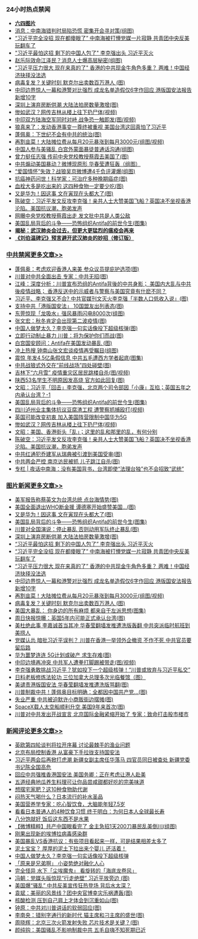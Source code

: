<div class="catlist">
<h3>24小时热点禁闻</h3>
<ul>
<li><b><a href="64photo" target="_blank">六四图片</a></b></li>
<li><a href="https://github.com/fqnews/bnews/blob/master/cbnews/20200601/1337848.md">消息：中南海错判时局陷恐慌 密集开会寻对策(组图)</a></li>
<li><a href="https://github.com/fqnews/bnews/blob/master/topimagenews/20200601/1337920.md">“习近平完全没招 现在都傻眼了” 中南海被打懵党媒一片寂静 共青团中央反美玩翻车了</a></li>
<li><a href="https://github.com/fqnews/bnews/blob/master/topimagenews/20200601/1337921.md">"习近平最怕这招 剩下的中国人包了" 李克强出头 习近平灭火</a></li>
<li><a href="https://github.com/fqnews/bnews/blob/master/cbnews/20200601/1337847.md">赵乐际效命江泽民？消息人士爆高层秘密(组图)</a></li>
<li><a href="https://github.com/fqnews/bnews/blob/master/topimagenews/20200601/1337893.md">“习近平压力很大 现在来真的了" 香港的中共现金牛角色多重？ 两难！中国经济抉择没法选</a></li>
<li><a href="https://github.com/fqnews/bnews/blob/master/topimagenews/20200601/1337808.md">病毒复发？关键时刻 默克尔出卖数百万港人 (图)</a></li>
<li><a href="https://github.com/fqnews/bnews/blob/master/topimagenews/20200601/1337840.md">中印边界惊人一幕和港警对比强烈 成龙名单造假仅6字作回应 港版国安法报告新增10字</a></li>
<li><a href="https://github.com/fqnews/bnews/blob/master/topimagenews/20200602/1338127.md">深圳上演弃房断供潮 大陆法拍房数量激增(图)</a></li>
<li><a href="https://github.com/fqnews/bnews/blob/master/cbnews/20200602/1338128.md">惨如武汉？网传吉林从楼上往下扔尸体(视频)</a></li>
<li><a href="https://github.com/fqnews/bnews/blob/master/cbnews/20200601/1337874.md">中印双方陆海空军同时对峙 战争恐一触即发(图/视频)</a></li>
<li><a href="https://github.com/fqnews/bnews/blob/master/baitai/20200602/1338031.md">狼真来了&#65306;发动香港事变一尊终被重视 美国台湾这回真怕了习近平</a></li>
<li><a href="https://github.com/fqnews/bnews/blob/master/cbnews/20200601/1337812.md">蓬佩奥：下世纪不会有中共的统治(图)</a></li>
<li><a href="https://github.com/fqnews/bnews/blob/master/topimagenews/20200601/1337811.md">再割韭菜！大陆摊位费从每月20元暴涨到每月3000元(组图/视频)</a></li>
<li><a href="https://github.com/fqnews/bnews/blob/master/cnnews/20200602/1338123.md">中国人参与美骚乱 白宫外蒙面暴徒普通话沟通(组图)</a></li>
<li><a href="https://github.com/fqnews/bnews/blob/master/cbnews/20200601/1337873.md">曾力挺任志强 传前中央党校教授蔡霞去美国了(图)</a></li>
<li><a href="https://github.com/fqnews/bnews/blob/master/cbnews/20200601/1337941.md">中共煽动美国暴动？微博现原形 华春莹遭狂轰（组图）</a></li>
<li><a href="https://github.com/fqnews/bnews/blob/master/cbnews/20200601/1337863.md">“爱国情怀”失效？战狼吴京微博遭4千负评灌爆(组图)</a></li>
<li><a href="https://github.com/fqnews/bnews/blob/master/cnnews/20200601/1337833.md">抗癌神药问世！科学家：可治疗多种晚期癌症(图)</a></li>
<li><a href="https://github.com/fqnews/bnews/blob/master/health/20200602/1338091.md">血栓大多是吃出来的 这四种食物一定要少吃(图)</a></li>
<li><a href="https://github.com/fqnews/bnews/blob/master/topimagenews/20200602/1338203.md">又是华为！因这事 文在寅现在头都大了(图)</a></li>
<li><a href="https://github.com/fqnews/bnews/blob/master/cbnews/20200602/1338118.md">陈破空：习近平发文反攻李克强！亲共人士大赞美国飞船？英国决不坐视香港沦陷。美国抗议潮，胞弟发声 </a></li>
<li><a href="https://github.com/fqnews/bnews/blob/master/comments/20200601/1337844.md">网曝中央党校教授蔡霞出走 发文批中共是人类公敌</a></li>
<li><a href="https://github.com/fqnews/bnews/blob/master/comments/20200602/1338170.md">美国乱局背后的斗争——恐怖组织Antifa的前世今生(图集)</a></li>
<li><b><a href="https://github.com/fqnews/bnews/blob/master/comments/20200211/1275071.md" target="_blank">揭秘：武汉肺炎会过去，但更大更猛烈的瘟疫会再来</a></b></li>
<li><b><a href="https://github.com/fqnews/bnews/blob/master/comments/20200207/1272816.md" target="_blank">《刘伯温碑记》预言避开武汉肺炎的妙招（修订版）</a></b></li>
</ul>
</div>

<div class="catlist">
<h3><a href="https://github.com/fqnews/bnews/blob/master/cbnews/" target="_blank">中共禁闻</a><span><a href="https://github.com/fqnews/bnews/blob/master/cbnews/" target="_blank" rel="nofollow">更多文章>></a></span></h3>
<ul>
<li><a href="https://github.com/fqnews/bnews/blob/master/cbnews/20200602/1338359.md" target="_blank">蓬佩奥：考虑欢迎香港人来美 参众议员提庇护选项(图)</a></li>
<li><a href="https://github.com/fqnews/bnews/blob/master/cbnews/20200602/1338344.md" target="_blank">川普对中共全面出击 专家：中共无招(图)</a></li>
<li><a href="https://github.com/fqnews/bnews/blob/master/cbnews/20200602/1338343.md" target="_blank">江峰：深度分析：川普宣布恐组的Antifa背後的中共身影； 美国内大乱与中共後疫情战略； 香港反送中的示威者与警察与美国究竟有什麽不同？</a></li>
<li><a href="https://github.com/fqnews/bnews/blob/master/cbnews/20200602/1338340.md" target="_blank">习近平、李克强又不合? 中共官媒刊文灭火李克强「半数人口低收入说」(图)</a></li>
<li><a href="https://github.com/fqnews/bnews/blob/master/cbnews/20200602/1338339.md" target="_blank">支持中共「港版国安法」 10国盟友出列表态(图)</a></li>
<li><a href="https://github.com/fqnews/bnews/blob/master/cbnews/20200602/1338330.md" target="_blank">东莞惊现「龙吸水」强风暴雨闪电8000次(组图)</a></li>
<li><a href="https://github.com/fqnews/bnews/blob/master/cbnews/20200602/1338329.md" target="_blank">张文宏：秋冬肯定会出现第二波疫情(图)</a></li>
<li><a href="https://github.com/fqnews/bnews/blob/master/cbnews/20200602/1338313.md" target="_blank">中国人做梦太久？李克强一句实话像投下超级核弹(图)</a></li>
<li><a href="https://github.com/fqnews/bnews/blob/master/cbnews/20200602/1338278.md" target="_blank">立即行动制止暴力 川普：将为保护你们而战(图)</a></li>
<li><a href="https://github.com/fqnews/bnews/blob/master/cbnews/20200602/1338277.md" target="_blank">白宫国安顾问：Antifa在美国发动暴乱 (图)</a></li>
<li><a href="https://github.com/fqnews/bnews/blob/master/cbnews/20200602/1338276.md" target="_blank">冲上热搜 钟南山张文宏谈疫情再受瞩目(组图)</a></li>
<li><a href="https://github.com/fqnews/bnews/blob/master/cbnews/20200602/1338264.md" target="_blank">震惊 年发4.5亿条假信息 中共五毛遭西方学者起底(图集)</a></li>
<li><a href="https://github.com/fqnews/bnews/blob/master/cbnews/20200602/1338247.md" target="_blank">中共战狼式外交在“前线战场”四处碰壁(图)</a></li>
<li><a href="https://github.com/fqnews/bnews/blob/master/cbnews/20200602/1338204.md" target="_blank">吉林下“六月雪” 疫情重灾区居民跳楼自杀(图/视频)</a></li>
<li><a href="https://github.com/fqnews/bnews/blob/master/cbnews/20200602/1338190.md" target="_blank">陕西53名学生不明原因发高烧 官方如此回复(图)</a></li>
<li><a href="https://github.com/fqnews/bnews/blob/master/cbnews/20200602/1338175.md" target="_blank">文昭：习近平「回击」李克强，北京两个司令部因「小康」互掐；英国五年之内承认台湾？-1</a></li>
<li><a href="https://github.com/fqnews/bnews/blob/master/comments/20200602/1338170.md" target="_blank">美国乱局背后的斗争——恐怖组织Antifa的前世今生(图集)</a></li>
<li><a href="https://github.com/fqnews/bnews/blob/master/cbnews/20200602/1338142.md" target="_blank">四川泸州业主集体抗议豆腐渣工程 遭警察抓捕殴打(视频)</a></li>
<li><a href="https://github.com/fqnews/bnews/blob/master/cbnews/20200602/1338134.md" target="_blank">英国可能改变初衷 加入美国阵营限制中国华为5G</a></li>
<li><a href="https://github.com/fqnews/bnews/blob/master/cbnews/20200602/1338128.md" target="_blank">惨如武汉？网传吉林从楼上往下扔尸体(视频)</a></li>
<li><a href="https://github.com/fqnews/bnews/blob/master/cbnews/20200602/1338124.md" target="_blank">文昭：美国、香港街头「乱」；这里的乱和那里的乱，有何分别</a></li>
<li><a href="https://github.com/fqnews/bnews/blob/master/cbnews/20200602/1338118.md" target="_blank">陈破空：习近平发文反攻李克强！亲共人士大赞美国飞船？英国决不坐视香港沦陷。美国抗议潮，胞弟发声</a></li>
<li><a href="https://github.com/fqnews/bnews/blob/master/cbnews/20200602/1338111.md" target="_blank">中共红通犯乔建军从瑞典被引渡到美国受审(图)</a></li>
<li><a href="https://github.com/fqnews/bnews/blob/master/cbnews/20200602/1338110.md" target="_blank">中共两会严控 南京访民被抓 儿子跳江自杀(图)</a></li>
<li><a href="https://github.com/fqnews/bnews/blob/master/cbnews/20200602/1338099.md" target="_blank">专栏 | 夜话中南海：没有美国背书，台湾即使“法理台独”也不会招致“武统”</a></li>

</ul>
</div>
<div class="catlist">
<h3><a href="https://github.com/fqnews/bnews/blob/master/topimagenews/" target="_blank">图片新闻</a><span><a href="https://github.com/fqnews/bnews/blob/master/topimagenews/" target="_blank" rel="nofollow">更多文章>></a></span></h3>
<ul>
<li><a href="https://github.com/fqnews/bnews/blob/master/topimagenews/20200602/1338334.md" target="_blank">美军报告称蔡英文为台湾总统 点台海情势(图)</a></li>
<li><a href="https://github.com/fqnews/bnews/blob/master/topimagenews/20200602/1338246.md" target="_blank">美国全面退出WHO断金援 谭德塞开始盛赞美国&#8230;(图)</a></li>
<li><a href="https://github.com/fqnews/bnews/blob/master/topimagenews/20200602/1338203.md" target="_blank">又是华为！因这事 文在寅现在头都大了(图)</a></li>
<li><a href="https://github.com/fqnews/bnews/blob/master/comments/20200602/1338170.md" target="_blank">美国乱局背后的斗争——恐怖组织Antifa的前世今生(图集)</a></li>
<li><a href="https://github.com/fqnews/bnews/blob/master/topimagenews/20200602/1338155.md" target="_blank">川普对全国演说：停止暴乱 否则动用军队终止暴乱(图)</a></li>
<li><a href="https://github.com/fqnews/bnews/blob/master/topimagenews/20200602/1338127.md" target="_blank">深圳上演弃房断供潮 大陆法拍房数量激增(图)</a></li>
<li><a href="https://github.com/fqnews/bnews/blob/master/topimagenews/20200601/1337921.md" target="_blank">&#8220;习近平最怕这招 剩下的中国人包了&#8221; 李克强出头 习近平灭火</a></li>
<li><a href="https://github.com/fqnews/bnews/blob/master/topimagenews/20200601/1337920.md" target="_blank">“习近平完全没招 现在都傻眼了” 中南海被打懵党媒一片寂静 共青团中央反美玩翻车了</a></li>
<li><a href="https://github.com/fqnews/bnews/blob/master/topimagenews/20200601/1337893.md" target="_blank">“习近平压力很大 现在来真的了&#8221; 香港的中共现金牛角色多重？ 两难！中国经济抉择没法选</a></li>
<li><a href="https://github.com/fqnews/bnews/blob/master/topimagenews/20200601/1337840.md" target="_blank">中印边界惊人一幕和港警对比强烈 成龙名单造假仅6字作回应 港版国安法报告新增10字</a></li>
<li><a href="https://github.com/fqnews/bnews/blob/master/topimagenews/20200601/1337811.md" target="_blank">再割韭菜！大陆摊位费从每月20元暴涨到每月3000元(组图/视频)</a></li>
<li><a href="https://github.com/fqnews/bnews/blob/master/topimagenews/20200601/1337808.md" target="_blank">病毒复发？关键时刻 默克尔出卖数百万港人 (图)</a></li>
<li><a href="https://github.com/fqnews/bnews/blob/master/topimagenews/20200601/1337752.md" target="_blank">美国大暴乱： 你身边的所有麻烦 都来自于左派思想(图集)</a></li>
<li><a href="https://github.com/fqnews/bnews/blob/master/topimagenews/20200601/1337606.md" target="_blank">周日快报惊曝：英国5年内可能正式承认台湾(图)</a></li>
<li><a href="https://github.com/fqnews/bnews/blob/master/topimagenews/20200531/1337513.md" target="_blank">美杜绝此事 李嘉诚首当其冲 华春莹翻墙发推遭洗版轰翻 中共突派临时航班到美捞人</a></li>
<li><a href="https://github.com/fqnews/bnews/blob/master/topimagenews/20200531/1337471.md" target="_blank">党媒认怂 暗批习近平误判？ 川普在香港一举领外企撤资 不作不死 中共官员要留后路</a></li>
<li><a href="https://github.com/fqnews/bnews/blob/master/topimagenews/20200531/1337458.md" target="_blank">华为噩梦连连 5G计划或破产 求生存难(图)</a></li>
<li><a href="https://github.com/fqnews/bnews/blob/master/topimagenews/20200531/1337457.md" target="_blank">中印边境再冲突 中共军人遭拳打脚踢被带走(图/视频)</a></li>
<li><a href="https://github.com/fqnews/bnews/blob/master/topimagenews/20200531/1337393.md" target="_blank">李克强勇敢挑战习近平？犹如投下一个超级核弹！“川普或放弃与习近平私交”</a></li>
<li><a href="https://github.com/fqnews/bnews/blob/master/comments/20200531/1337359.md" target="_blank">日料老板修炼法轮功 三位加拿大总理多次光临餐馆（图）</a></li>
<li><a href="https://github.com/fqnews/bnews/blob/master/topimagenews/20200531/1337292.md" target="_blank">美谴责港版国安法 华春莹翻墙发推遭洗版骂翻(图)</a></li>
<li><a href="https://github.com/fqnews/bnews/blob/master/topimagenews/20200531/1337255.md" target="_blank">川普制裁中共！蓬佩奥目标明确：全都因中国共产党&#8230;(图)</a></li>
<li><a href="https://github.com/fqnews/bnews/blob/master/topimagenews/20200531/1337218.md" target="_blank">失业严重 中共被迫默许小商贩街边摆摊(图)</a></li>
<li><a href="https://github.com/fqnews/bnews/blob/master/topimagenews/20200531/1337132.md" target="_blank">SpaceX载人太空船顺利升空 美国9年来首次(图)</a></li>
<li><a href="https://github.com/fqnews/bnews/blob/master/topimagenews/20200530/1337051.md" target="_blank">川普对中共发出开战宣言 北京国际金融紧缩开始了 专家：致命打击股市楼市</a></li>

</ul>
</div>
<div class="catlist">
<h3><a href="https://github.com/fqnews/bnews/blob/master/comments/" target="_blank">新闻评论</a><span><a href="https://github.com/fqnews/bnews/blob/master/comments/" target="_blank" rel="nofollow">更多文章>></a></span></h3>
<ul>
<li><a href="https://github.com/fqnews/bnews/blob/master/comments/20200602/1338370.md" target="_blank">英欧第四轮谈判将拉开序幕 讨论最棘手的渔业问题</a></li>
<li><a href="https://github.com/fqnews/bnews/blob/master/comments/20200602/1338361.md" target="_blank">北京布局控制香港 从富豪下手拉拢支持国安法</a></li>
<li><a href="https://github.com/fqnews/bnews/blob/master/comments/20200602/1338355.md" target="_blank">习近平两会后再掀打虎潮 新疆女副主席任华落马 四官员同日被查处 新疆党委书记陈全国高危</a></li>
<li><a href="https://github.com/fqnews/bnews/blob/master/comments/20200602/1338333.md" target="_blank">回应中共强推香港国安法 美国务卿：正在考虑让港人赴美</a></li>
<li><a href="https://github.com/fqnews/bnews/blob/master/comments/20200602/1338325.md" target="_blank">五道经典地瓜养生料理可让你品尝咸甜都好吃的完美味道</a></li>
<li><a href="https://github.com/fqnews/bnews/blob/master/comments/20200602/1338324.md" target="_blank">想摆宅家肥？这10种食物助代谢</a></li>
<li><a href="https://github.com/fqnews/bnews/blob/master/comments/20200602/1338323.md" target="_blank">闷热天气喝什么？日本流行的补水圣品</a></li>
<li><a href="https://github.com/fqnews/bnews/blob/master/comments/20200602/1338322.md" target="_blank">美国营养学专家：吃心智饮食，大脑能年轻7.5岁</a></li>
<li><a href="https://github.com/fqnews/bnews/blob/master/comments/20200602/1338321.md" target="_blank">看看日本普通人的4种饮食习惯 终于明白：为何日本人全球最长寿</a></li>
<li><a href="https://github.com/fqnews/bnews/blob/master/comments/20200602/1338320.md" target="_blank">八分饱就好 饭后这东西不是水果</a></li>
<li><a href="https://github.com/fqnews/bnews/blob/master/comments/20200602/1338318.md" target="_blank">【微博精粹】共产中国眼看完了 金主急招1天200刀暴民乱美倒川(组图)</a></li>
<li><a href="https://github.com/fqnews/bnews/blob/master/comments/20200602/1338305.md" target="_blank">刚果出现新的埃博拉病毒感染群</a></li>
<li><a href="https://github.com/fqnews/bnews/blob/master/comments/20200602/1338296.md" target="_blank">美国暴乱VS香港抗议：有些项目看起来一样，可是结果相差太多了</a></li>
<li><a href="https://github.com/fqnews/bnews/blob/master/comments/20200602/1338295.md" target="_blank">泥土宝宝？ 厚厚的泥土下拉出来个婴儿 还活着！</a></li>
<li><a href="https://github.com/fqnews/bnews/blob/master/comments/20200602/1338284.md" target="_blank">中国人做梦太久？李克强一句实话像投下超级核弹</a></li>
<li><a href="https://github.com/fqnews/bnews/blob/master/comments/20200602/1338283.md" target="_blank">「原来是兄弟啊」 小姿势绝对融化人心</a></li>
<li><a href="https://github.com/fqnews/bnews/blob/master/comments/20200602/1338282.md" target="_blank">完全怪异 水下「尘埃魔鬼」 看旋转的「海底龙卷风」</a></li>
<li><a href="https://github.com/fqnews/bnews/blob/master/comments/20200602/1338265.md" target="_blank">冯朝：党媒头版惊现“行走绝壁” 习近平放旁边 (图)</a></li>
<li><a href="https://github.com/fqnews/bnews/blob/master/comments/20200602/1338253.md" target="_blank">美国爆“骚乱” 中共反美宣传狂热登场 背后水太深？</a></li>
<li><a href="https://github.com/fqnews/bnews/blob/master/comments/20200602/1338251.md" target="_blank">袁斌：美丽的风景线？团中央官博幸灾乐祸遭轰(图)</a></li>
<li><a href="https://github.com/fqnews/bnews/blob/master/comments/20200602/1338245.md" target="_blank">核酸检测 压到自己肩上才体会到沉重如山(图)</a></li>
<li><a href="https://github.com/fqnews/bnews/blob/master/comments/20200602/1338233.md" target="_blank">钟原：中共对川普讲话的软弱回应(图)</a></li>
<li><a href="https://github.com/fqnews/bnews/blob/master/comments/20200602/1338232.md" target="_blank">李南央：错别字通行的新时代 猫主席和刁主席的盛世(图)</a></li>
<li><a href="https://github.com/fqnews/bnews/blob/master/comments/20200602/1338231.md" target="_blank">周晓辉：北京三次火箭发射失败 芯片技术是关键？(图)</a></li>
<li><a href="https://github.com/fqnews/bnews/blob/master/comments/20200602/1338222.md" target="_blank">颜纯钩：美国骚乱不影响制裁中共 五毛自嗨不知死期已近</a></li>

</ul>
</div>